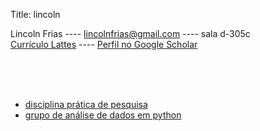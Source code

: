 Title: lincoln



Lincoln Frias ---- lincolnfrias@gmail.com  ---- sala d-305c  
[Currículo Lattes](http://lattes.cnpq.br/5192040227974895) ---- [Perfil no Google Scholar](https://scholar.google.com.br/citations?user=n8fado4AAAAJ&hl=en&oi=ao)  

<br>
<br>
<br>

- [disciplina prática de pesquisa](praticadepesquisa.org)  
- [grupo de análise de dados em python](nupis.org/python)
